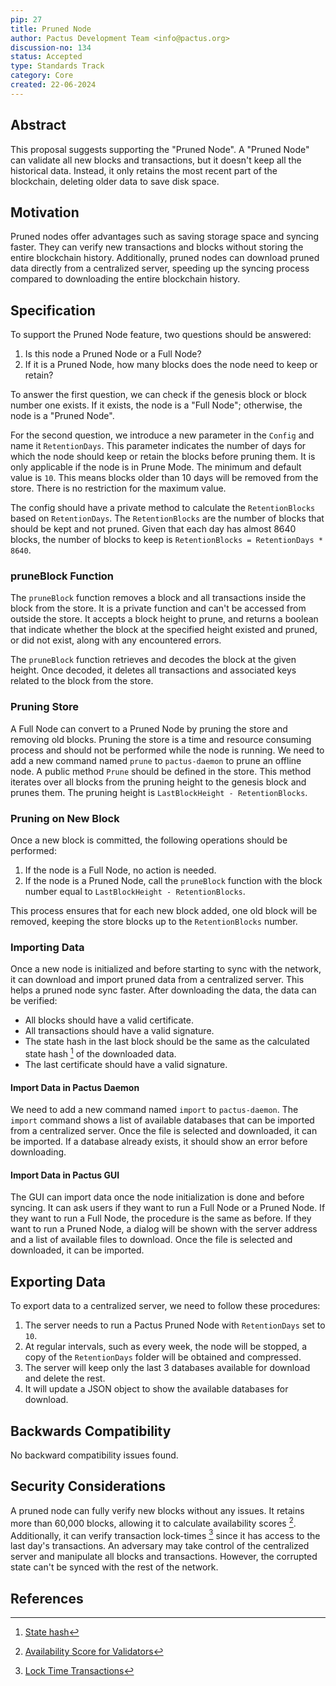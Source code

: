 ```yaml
---
pip: 27
title: Pruned Node
author: Pactus Development Team <info@pactus.org>
discussion-no: 134
status: Accepted
type: Standards Track
category: Core
created: 22-06-2024
---
```


## Abstract

This proposal suggests supporting the "Pruned Node".
A "Pruned Node" can validate all new blocks and transactions, but it doesn't keep all the historical data.
Instead, it only retains the most recent part of the blockchain, deleting older data to save disk space.

## Motivation

Pruned nodes offer advantages such as saving storage space and syncing faster.
They can verify new transactions and blocks without storing the entire blockchain history.
Additionally, pruned nodes can download pruned data directly from a centralized server,
speeding up the syncing process compared to downloading the entire blockchain history.

## Specification

To support the Pruned Node feature, two questions should be answered:

1. Is this node a Pruned Node or a Full Node?
2. If it is a Pruned Node, how many blocks does the node need to keep or retain?

To answer the first question, we can check if the genesis block or block number one exists.
If it exists, the node is a "Full Node"; otherwise, the node is a "Pruned Node".

For the second question, we introduce a new parameter in the `Config` and name it `RetentionDays`.
This parameter indicates the number of days for which the node should keep or retain the blocks before pruning them.
It is only applicable if the node is in Prune Mode.
The minimum and default value is `10`.
This means blocks older than 10 days will be removed from the store.
There is no restriction for the maximum value.

The config should have a private method to calculate the `RetentionBlocks` based on `RetentionDays`.
The `RetentionBlocks` are the number of blocks that should be kept and not pruned.
Given that each day has almost 8640 blocks, the number of blocks to keep is `RetentionBlocks = RetentionDays * 8640`.

### pruneBlock Function

The `pruneBlock` function removes a block and all transactions inside the block from the store.
It is a private function and can't be accessed from outside the store.
It accepts a block height to prune, and returns a boolean that indicate
whether the block at the specified height existed and pruned, or did not exist, along with any encountered errors.

The `pruneBlock` function retrieves and decodes the block at the given height.
Once decoded, it deletes all transactions and associated keys related to the block from the store.

### Pruning Store

A Full Node can convert to a Pruned Node by pruning the store and removing old blocks.
Pruning the store is a time and resource consuming process and should not be performed while the node is running.
We need to add a new command named `prune` to `pactus-daemon` to prune an offline node.
A public method `Prune` should be defined in the store.
This method iterates over all blocks from the pruning height to the genesis block and prunes them.
The pruning height is `LastBlockHeight - RetentionBlocks`.

### Pruning on New Block

Once a new block is committed, the following operations should be performed:

1. If the node is a Full Node, no action is needed.
2. If the node is a Pruned Node, call the `pruneBlock` function
   with the block number equal to `LastBlockHeight - RetentionBlocks`.

This process ensures that for each new block added,
one old block will be removed, keeping the store blocks up to the `RetentionBlocks` number.

### Importing Data

Once a new node is initialized and before starting to sync with the network,
it can download and import pruned data from a centralized server.
This helps a pruned node sync faster.
After downloading the data, the data can be verified:

- All blocks should have a valid certificate.
- All transactions should have a valid signature.
- The state hash in the last block should be the same as the calculated state hash [^1] of the downloaded data.
- The last certificate should have a valid signature.

#### Import Data in Pactus Daemon

We need to add a new command named `import` to `pactus-daemon`.
The `import` command shows a list of available databases that can be imported from a centralized server.
Once the file is selected and downloaded, it can be imported.
If a database already exists, it should show an error before downloading.

#### Import Data in Pactus GUI

The GUI can import data once the node initialization is done and before syncing.
It can ask users if they want to run a Full Node or a Pruned Node.
If they want to run a Full Node, the procedure is the same as before.
If they want to run a Pruned Node,
a dialog will be shown with the server address and a list of available files to download.
Once the file is selected and downloaded, it can be imported.

## Exporting Data

To export data to a centralized server, we need to follow these procedures:

1. The server needs to run a Pactus Pruned Node with `RetentionDays` set to `10`.
2. At regular intervals, such as every week, the node will be stopped,
   a copy of the `RetentionDays` folder will be obtained and compressed.
3. The server will keep only the last 3 databases available for download and delete the rest.
4. It will update a JSON object to show the available databases for download.

## Backwards Compatibility

No backward compatibility issues found.

## Security Considerations

A pruned node can fully verify new blocks without any issues.
It retains more than 60,000 blocks, allowing it to calculate availability scores [^2].
Additionally, it can verify transaction lock-times [^3] since it has access to the last day's transactions.
An adversary may take control of the centralized server and manipulate all blocks and transactions.
However, the corrupted state can't be synced with the rest of the network.

## References

[^1]: [State hash](https://docs.pactus.org/protocol/blockchain/state-hash/)
[^2]: [Availability Score for Validators](http://pips.pactus.org/PIPs/pip-19)
[^3]: [Lock Time Transactions](https://pips.pactus.org/PIPs/pip-2)

